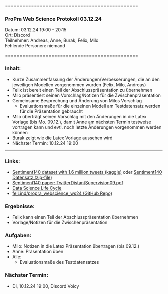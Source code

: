 
==============================================

### ProPra Web Science Protokoll 03.12.24

Datum: 03.12.24 19:00 - 20:15  
Ort: Discord  
Teilnehmer: Andreas, Anne, Burak, Felix, Milo  
Fehlende Personen: niemand

==============================================


### Inhalt:
- Kurze Zusammenfassung der Änderungen/Verbesserungen, die an den jeweiligen Modellen vorgenommen wurden (Felix, Milo, Andreas)
- Felix ist bereit einen Teil der Abschlusspräsentation zu übernehmen
- Milo präsentiert seinen Vorschlag/Notizen für die Zwischenpräsentation
- Gemeinsame Besprechung und Änderung von Milos Vorschlag
	- Evaluationsmaße für die einzelnen Modell am Testdatensatz werden für die Präsentation gebraucht
- Milo überträgt seinen Vorschlag mit den Änderungen in die Latex Vorlage (bis Mo. 09.12.), damit Anne am nächsten Termin testweise vortragen kann und evtl. noch letzte Änderungen vorgenommen werden können
- Burak zeigt wie die Latex Vorlage aussehen wird
- Nächster Termin: 10.12.24 19:00


---------------------------------------------


### Links:
- [Sentiment140 dataset with 1.6 million tweets (kaggle)](https://www.kaggle.com/datasets/kazanova/sentiment140/code?datasetId=2477&sortBy=commentCount) oder [Sentiment140 Datensatz (zip-file)](https://cs.stanford.edu/people/alecmgo/trainingandtestdata.zip)
- [Sentiment140 paper: TwitterDistantSupervision09.pdf](https://www-cs.stanford.edu/people/alecmgo/papers/TwitterDistantSupervision09.pdf)
- [Data Science Life Cycle](Data_Science_Life_Cycle.png)
- [felLind/propra_webscience_ws24 (GitHub Repo)](https://github.com/felLind/propra_webscience_ws24/tree/main)

### Ergebnisse:
- Felix kann einen Teil der Abschlusspräsentation übernehmen
- Vorlage/Notizen für die Zwischenpräsentation

### Aufgaben:
- Milo: Notizen in die Latex Präsentation übertragen (bis 09.12.)
- Anne: Präsentation üben
- Alle: 
	- Evaluationsmaße des Testdatensatzes

### Nächster Termin: 
- Di, 10.12.24 19:00, Discord Voicy
